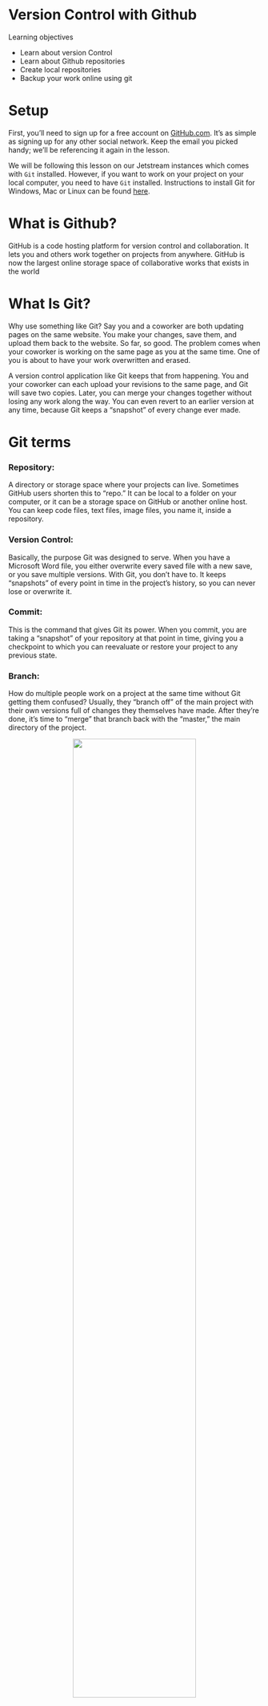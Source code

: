 # Version Control with Github


Learning objectives

+ Learn about version Control
+ Learn about Github repositories
+ Create local repositories
+ Backup your work online using git

# Setup

First, you’ll need to sign up for a free account on [GitHub.com](https://github.com/). It’s as simple as signing up for any other social network. Keep the email you picked handy; we’ll be referencing it again in the lesson.

We will be following this lesson on our Jetstream instances which comes with `Git` installed. However, if you want to work on your project on your local computer, you need to have `Git` installed. Instructions to install Git for Windows, Mac or Linux can be found [here](https://git-scm.com/downloads).

# What is Github?

GitHub is a code hosting platform for version control and collaboration. It lets you and others work together on projects from anywhere. GitHub is now the largest online storage space of collaborative works that exists in the world

# What Is Git?

Why use something like Git? Say you and a coworker are both updating pages on the same website. You make your changes, save them, and upload them back to the website. So far, so good. The problem comes when your coworker is working on the same page as you at the same time. One of you is about to have your work overwritten and erased.

A version control application like Git keeps that from happening. You and your coworker can each upload your revisions to the same page, and Git will save two copies. Later, you can merge your changes together without losing any work along the way. You can even revert to an earlier version at any time, because Git keeps a “snapshot” of every change ever made.

# Git terms

### **Repository:** 
A directory or storage space where your projects can live. Sometimes GitHub users shorten this to “repo.” It can be local to a folder on your computer, or it can be a storage space on GitHub or another online host. You can keep code files, text files, image files, you name it, inside a repository.

### **Version Control:** 
Basically, the purpose Git was designed to serve. When you have a Microsoft Word file, you either overwrite every saved file with a new save, or you save multiple versions. With Git, you don’t have to. It keeps “snapshots” of every point in time in the project’s history, so you can never lose or overwrite it.

### **Commit:** 
This is the command that gives Git its power. When you commit, you are taking a “snapshot” of your repository at that point in time, giving you a checkpoint to which you can reevaluate or restore your project to any previous state.

### **Branch:** 
How do multiple people work on a project at the same time without Git getting them confused? Usually, they “branch off” of the main project with their own versions full of changes they themselves have made. After they’re done, it’s time to “merge” that branch back with the “master,” the main directory of the project.

<center><img src="_static/git_branch.png" width="70%"></center>
<br>

# Git-Specific Commands

`git init`: Initializes a new Git repository. Until you run this command inside a repository or directory, it’s just a regular folder. Only after you input this does it accept further Git commands.

`git config`: Short for “configure,” this is most useful when you’re setting up Git for the first time.

`git help`: Forgot a command? Type this into the command line to bring up the 21 most common git commands. You can also be more specific and type “git help init” or another term to figure out how to use and configure a specific git command.

`git status`: Check the status of your repository. See which files are inside it, which changes still need to be committed, and which branch of the repository you’re currently working on.

`git add`: This does not add new files to your repository. Instead, it brings new files to Git’s attention. After you add files, they’re included in Git’s “snapshots” of the repository.

`git commit`: Git’s most important command. After you make any sort of change, you input this in order to take a “snapshot” of the repository. Usually it goes `git commit -m “Message here.”` The `-m` indicates that the following section of the command should be read as a message.

`git branch`: Working with multiple collaborators and want to make changes on your own? This command will let you build a new branch, or timeline of commits, of changes and file additions that are completely your own. Your title goes after the command. If you wanted a new branch called “cats,” you’d type `git branch cats`.

`git checkout`: Literally allows you to “check out” a repository that you are not currently inside. This is a navigational command that lets you move to the repository you want to check. You can use this command as g`it checkout master` to look at the master branch, or `git checkout cats` to look at another branch.

`git merge`: When you’re done working on a branch, you can merge your changes back to the master branch, which is visible to all collaborators. `git merge cats` would take all the changes you made to the “cats” branch and add them to the master.

`git push`: If you’re working on your local computer, and want your commits to be visible online on GitHub as well, you “push” the changes up to GitHub with this command.

`git pull`: If you’re working on your local computer and want the most up-to-date version of your repository to work with, you “pull” the changes down from GitHub with this command.

# Setting Up GitHub And Git For The First Time

Login to your Jetstream computer! You should see and should see something like this:

```
diblynn@js-17-71:~$
```

Make sure you're in your home directory:

```
cd ~
```

**It’s time to introduce yourself to Git. Type in the following code:**

```
git config --global user.name "Your Name Here"
```

Next, tell it your email and make sure it’s the same email you used when you signed up for a GitHub.com account

```
git config --global user.email "your_email@youremail.com"
```

# Creating Your Online Repository

Now that you’re all set up, it’s time to create a place for your project to live. Both Git and GitHub refer to this as a repository, or “repo” for short, a digital directory or storage space where you can access your project, its files, and all the versions of its files that Git saves.

- On your Github profile, click the plus button and select a "New Repository".

<center><img src="_static/git_new_repo.png" width="70%"></center>
<br>

- Give your repository a name & fill out the necessary information for your repository to be distinct and recognizeable.

- Don’t worry about clicking the checkbox next to “Initialize this repository with a README.” A Readme file is usually a text file that explains a bit about the project. But we can make our own Readme file locally for practice.

- Click the green “Create Repository” button and you’re set. You now have an online space for your project to live in.

<center><img src="_static/git_create_repo.png" width="70%"></center>
<br>

# Creating Your Local Repository

To begin, let's create a new directory called MyProject.

```
mkdir ~/MyProject
```

Then we will move into this new directory.

```
cd ~/MyProject
```

To create a local repository, we will first initiate a new repository for "MyProject" by entering the following command:

```
git init
```

`touch` is a multi-purpose command, but one of its key uses is to creat new, empty files. In our case, we will create a new file called Readme.txt. 

```
touch Readme.txt
```

We can check the status of our new repository by using `git status`.  

```
git status
```

When we want Git to track a file, we use `git add` followed by the file we want Git to "see". If we do not use `git add`, Git will not "see" this file.

```
git add Readme.txt
```

Lastly, to have Git track the current "snapshot" of our file, we enter `git commit`. The `-m` flag allows us to add a personal message with the files we are committing. In the following example, our message is "Add Readme.txt". Examples of other messages could include version information, changes made to a document, document descriptions, etc. 

```
git commit -m “Add Readme.txt”
```

Now Git has a "snapshot" of this version of Readme.txt which you can return to at any time in the future!

<center><img src="_static/git_working.png" width="60%"></center>
<br>

# Connect Your Local Repository To Your GitHub Repository Online

<center><img src="_static/git_remote.png" width="70%"></center>
<br>

This setup also makes it easy to have multiple collaborators working on the same project. Each of you can work alone on your own computers, but upload or “push” your changes up to the GitHub repository when they’re ready.

To tell Git the address off your remote repo in Github, Type the following replacing the address of the repo with your own

```
git remote add origin https://github.com/username/myproject.git
```

Git now knows there’s a remote repository and it’s where you want your local repository changes to go. To confirm, type this to check:

```
git remote -v
```

Great, Git is able to connect with our remote on Github. So, let's go ahead and push our files to Github

```
git push origin master
```

**You will be prompted for your Github username and password at this point**

and you can see some output like this that git is sending packets of data to your github repo and by this you will force git to back up all of your commits since the last time you pushed to be backed up online. FOR FREE!

```
Counting objects: 3, done.
Writing objects: 100% (3/3), 217 bytes | 217.00 KiB/s, done.
Total 3 (delta 0), reused 0 (delta 0)
To https://github.com/sateeshbio5/angus_test.git
 * [new branch]      master -> master

```

> Note: To avoid having to type your username and password each time you push/pull from your github repos, read about Secure Login [here](https://help.github.com/articles/connecting-to-github-with-ssh/)


<center><img src="_static/github_repo.png" width="70%"></center>
<br>

# Collaborating via GitHub

- **GitHub Issues:** Issues are a great way to keep track of tasks, enhancements, and bugs for your projects. They’re kind of like email—except they can be shared and discussed with all. Read more about Mastering Issues on Github [here](https://guides.github.com/features/issues/)

<center><img src="_static/git_issues.png" width="70%"></center>
<br>

- **GitHub Pull-Requests:** Pull requests let you tell others about changes you've pushed to a branch in a repository on GitHub. Once a pull request is opened, you can discuss and review the potential changes with collaborators and add follow-up commits before your changes are merged into the base branch.

<center><img src="_static/git_PR.png" width="70%"></center>
<br>

Look at others' repositories:

- [Hadley Wickham (ggplot2)](https://github.com/hadley)

- [Yihui Xie (knitr)](https://github.com/yihui)

- [ANGUS 2019](https://angus.readthedocs.io/en/2019/)

# Host Websites & Blogs on GitHub

- GitHub Pages is an awesome feature that lets you host websites/blogs for you and your projects.

- Hosted directly from your GitHub repository. Just edit, push, and your changes are live.

- Read more about GitHub Pages [here](https://pages.github.com/)


# Sources for this tutorial & Additional Git Resources

- **Introductory tutorial by Lauren Orsini [here](https://readwrite.com/2013/09/30/understanding-github-a-journey-for-beginners-part-1/)**

- [Pro Git](https://git-scm.com/book)

- [Try Git](https://www.codeschool.com/courses/try-git)

- [Github Guides](https://www.youtube.com/GitHubGuides)

- [Github Reference](http://gitref.org/)

- [Git - Simple Guide](https://rogerdudler.github.io/git-guide)

- [Github Hello World](https://guides.github.com/activities/hello-world/)
